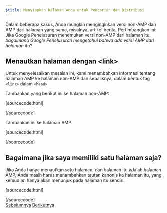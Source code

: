 ```yaml
---
$title: Menyiapkan Halaman Anda untuk Pencarian dan Distribusi
---
```


Dalam beberapa kasus, Anda mungkin menginginkan versi non-AMP dan AMP dari halaman yang sama, misalnya, artikel berita. Pertimbangkan ini: Jika Google Penelusuran menemukan versi non-AMP dari halaman itu, *bagaimana Google Penelusuran mengetahui bahwa ada versi AMP dari halaman itu*?

## Menautkan halaman dengan &lt;link>

Untuk menyelesaikan masalah ini, kami menambahkan informasi tentang halaman AMP ke halaman non-AMP dan sebaliknya, dalam bentuk tag `<link>` dalam `<head>`.

Tambahkan yang berikut ini ke halaman non-AMP:

[sourcecode:html]
<link rel="amphtml" href="https://www.example.com/url/to/amp/document.html">
[/sourcecode]

Tambahkan ini ke halaman AMP

[sourcecode:html]
<link rel="canonical" href="https://www.example.com/url/to/full/document.html">
[/sourcecode]

## Bagaimana jika saya memiliki satu halaman saja?

Jika Anda hanya menautkan satu halaman, dan halaman itu adalah halaman AMP, Anda masih harus menambahkan tautan kanonis ke halaman itu, yang kemudian hanya akan menunjuk pada halaman itu sendiri:

[sourcecode:html]
<link rel="canonical" href="https://www.example.com/url/to/amp/document.html">
[/sourcecode]

<div class="prev-next-buttons">
  <a class="button prev-button" href="/id/docs/tutorials/create/preview_and_validate.html"><span class="arrow-prev">Sebelumnya</span></a>
  <a class="button next-button" href="/id/docs/tutorials/create/publish.html"><span class="arrow-next">Berikutnya</span></a>
</div>
